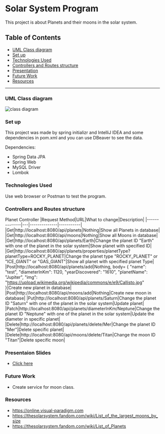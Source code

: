 # Solar System Program
This project is about Planets and their moons in the solar system.
## Table of Contents
- [UML Class diagram](https://github.com/Rojaon//solar-system-backend#uml-class-diagram)
- [Set up](https://github.com/Rojaon//solar-system-backend#set-up)
- [Technologies Used](https://github.com/Rojaon//solar-system-backend#technologies-used)
- [Controllers and Routes structure](https://github.com/Rojaon//solar-system-backend#controllers-and-routes-structure)
- [Presentation](https://github.com/Rojaon//solar-system-backend#presentaion-slides)
- [Future Work](https://github.com/Rojaon//solar-system-backend#future-work)
- [Resources](https://github.com/Rojaon//solar-system-backend#resources)
------------------------------------------------------------------------------------------
### UML Class diagram
![class diagram](https://github.com/Rojaon/solar-system-backend/assets/109796364/f281b167-bb20-4e75-bddb-77827775e54b)

### Set up
This project was made by spring initializr and IntelliJ IDEA and some dependencies in pom.xml and you can use DBeaver to see the data.


Dependencies:
- Spring Data JPA
- Spring Web
- MySQL Driver
- Lombok

### Technologies Used
Use web browser or Postman to test the program.

### Controllers and Routes structure
Planet Controller
|Request Method|URL|What to change|Description|
|--------------|---|--------------|-----------|
|Get|http://localhost:8080/api/planets|Nothing|Show all Planets in database|
|Get|http://localhost:8080/api/moons|Nothing|Show all Moons in database|
|Get|http://localhost:8080/api/planets/Earth|Change the planet ID "Earth" with one of the planet in the solar system|Show planet with specified ID|
|Get|http://localhost:8080/api/planets/properties/planetType?planetType=ROCKY_PLANET|Change the planet type "ROCKY_PLANET" or "ICE_GIANT" or "GAS_GIANT"|Show all planet with specified planet Type|
|Post|http://localhost:8080/api/planets/add|Nothing, body= {
        "name": "test",
        "diameterInKm": 1120,
        "yearDiscovered": "1610",
        "planetName": "Jupiter",
        "img": "https://upload.wikimedia.org/wikipedia/commons/e/e9/Callisto.jpg"
    }|Create new planet in database|
|Post|http://localhost:8080/api/moons/add|Nothing|Create new moon in database|
|Put|http://localhost:8080/api/planets/Saturn|Change the planet ID "Saturn" with one of the planet in the solar system|Update planet|
|Patch|http://localhost:8080/api/planets/diameterInKm/Neptune|Change the planet ID "Neptune" with one of the planet in the solar system|Update the diameter in specific planet|
|Delete|http://localhost:8080/api/planets/delete/Mer|Change the planet ID "Mer"|Delete specific planet|
|Delete|http://localhost:8080/api/moons/delete/Titan|Change the moon ID "Titan"|Delete specific moon|


### Presentaion Slides
- [Click here](https://docs.google.com/presentation/d/1YerpXT6NnCtCX9cm0SiCQMBrdWn_BVi80xo_LIMrUyI/edit?usp=sharing)
### Future Work
- Create service for moon class.
### Resources
- https://online.visual-paradigm.com
- https://thesolarsystem.fandom.com/wiki/List_of_the_largest_moons_by_size
- https://thesolarsystem.fandom.com/wiki/List_of_Planets
